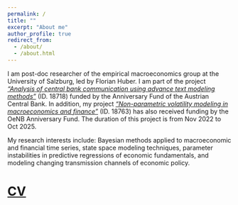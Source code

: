 ```yaml
---
permalink: /
title: ""
excerpt: "About me"
author_profile: true
redirect_from: 
  - /about/
  - /about.html
---
```



I am post-doc researcher of the empirical macroeconomics group at the University of Salzburg, led by Florian Huber. I am part of the project [*“Analysis of central bank communication using advance text modeling methods”*](https://www.plus.ac.at/news/new-project-analyses-effects-of-communication-of-central-bankers-on-macroeconomic-behavior/?lang=en&pgrp=281990&pg=283628&is_paged=10) (ID. 18718) funded by the Anniversary Fund of the Austrian Central Bank. In addition, my project [*“Non-parametric volatility modeling in macroeconomics and finance”*](https://www.plus.ac.at/news/oesterreichische-nationalbank-funds-non-parametric-volatility-modeling-in-macroeconomics-and-finance-project-of-niko-hauzenberger/?lang=en&pgrp=281990&pg=283628&is_paged=7) (ID. 18763) has also received funding by the OeNB Anniversary Fund. The duration of this project is from Nov 2022 to Oct 2025. 

My research interests include: Bayesian methods applied to macroeconomic and financial time series, state space modeling techniques, parameter instabilities in predictive regressions of economic fundamentals, and modeling changing transmission channels of economic policy.

[CV](https://www.dropbox.com/s/1dagwcg5mcrvqfe/cv.pdf?dl=0) 
======
